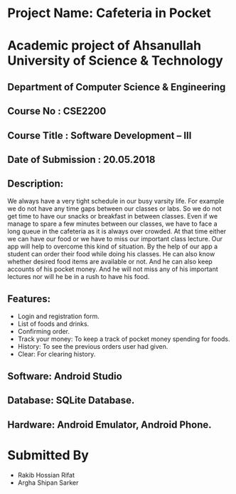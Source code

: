 # Project Name: Cafeteria in Pocket

# Academic project of Ahsanullah University of Science & Technology
## Department of Computer Science & Engineering
## Course No : CSE2200
## Course Title : Software Development – III

## Date of Submission : 20.05.2018

## Description: 
We always have a very tight schedule in our busy varsity life. For example we do
not have any time gaps between our classes or labs. So we do not get time to have our snacks
or breakfast in between classes. Even if we manage to spare a few minutes between our
classes, we have to face a long queue in the cafeteria as it is always over crowded. At that time
either we can have our food or we have to miss our important class lecture. Our app will help to
overcome this kind of situation. By the help of our app a student can order their food while
doing his classes. He can also know whether desired food items are available or not. And he can
also keep accounts of his pocket money. And he will not miss any of his important lectures nor
will he be in a rush to have his food.

## Features:
* Login and registration form. 
* List of foods and drinks.
* Confirming order. 
* Track your money: To keep a track of pocket money spending for foods. 
* History: To see the previous orders user had given. 
* Clear: For clearing history. 

## Software: Android Studio
## Database: SQLite Database.

## Hardware: Android Emulator, Android Phone. 

# Submitted By
* Rakib Hossian Rifat
* Argha Shipan Sarker





